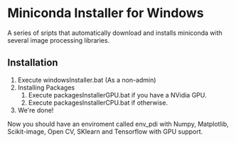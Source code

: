 # Miniconda Installer for Windows

A series of sripts that automatically download and installs miniconda with several image processing libraries.
 
## Installation

1. Execute windowsInstaller.bat (As a non-admin)
2. Installing Packages
    1. Execute packagesInstallerGPU.bat if you have a NVidia GPU.
    2. Execute packagesInstallerCPU.bat if otherwise.
3. We're done!

Now you should have an enviroment called env_pdi with Numpy, Matplotlib, Scikit-image, Open CV, SKlearn and Tensorflow with GPU support.
